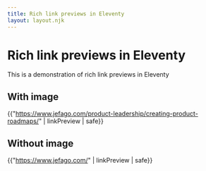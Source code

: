 ```yaml
---
title: Rich link previews in Eleventy
layout: layout.njk
---
```

# Rich link previews in Eleventy
This is a demonstration of rich link previews in Eleventy

## With image
{{"https://www.jefago.com/product-leadership/creating-product-roadmaps/" | linkPreview | safe}}

## Without image
{{"https://www.jefago.com/" | linkPreview | safe}}
